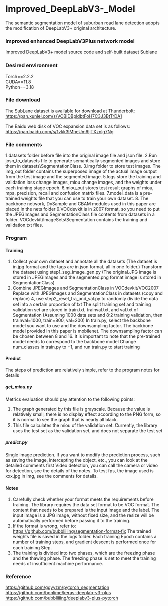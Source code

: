 # Improved_DeepLabV3-_Model
 The semantic segmentation model of suburban road lane detection adopts the modification of DeepLabV3+ original architecture.
### Improved enhanced DeepLabV3Plus network model
Improved DeepLabV3+ model source code and self-built dataset Sublane

### Desired environment
Torch==2.2.2  
CUDA==11.8  
Python==3.18   

### File download

The SubLane dataset is available for download at Thunderbolt:
https://pan.xunlei.com/s/VOBiDBpldbtFoH7C3J3BtTrDA1

The Baidu web disk of VOC expansion data set is as follows:  
https://pan.baidu.com/s/1vkk3lMheUm6IjTXznlg7Ng

### File comments

1.datasets folder before file into the original image file and json file. 
2.Run josn_to_datasets file to generate semantically segmented images and store them in datasets\SegmentationClass. 
3.img folder to store test images. The img_out folder contains the superposed image of the actual image output from the test image and the segmented image. 
5.logs store the training and validation loss change images, miou change images, and the weights under each training stage epoch. 
6.miou_out stores test result graphs of miou, mpa, precision, recall and confusion matrix files. 
7.model_data is a pre-trained weights file that you can use to train your own dataset. 
8. The backbone network, DySample and CBAM modules used in this paper are placed in the nets folder 
9.VOCdevkit is in 2007 format, so you need to put the JPEGImages and SegmentationClass file contents from datasets in a folder. VOCdevkit\ImageSets\Segmentation contains the training and validation.txt files.

### Program
#### Training
1. Collect your own dataset and annotate all the datasets
(The dataset is in.jpg format and the tags are in.json format, all in one folder.)
Transform the dataset using step1_seg_image_gen.py
(The original.JPG image is stored in JPEGImages and the segmented.png format image is stored in SegmentationClass)
3. Combine JPEGImages and SegmentationClass in VOCdevkit/VOC2007
Replace with JPEGImages and SegmentationClass in datasets (copy and replace)
4, use step2_reset_tra_and_val.py to randomly divide the data set into a certain proportion of.txt
The split training set and training validation set are stored in train.txt, trainval.txt, and val.txt of Segmentation
(Assuming 1000 data sets and 8:2 training validation, then trainval=1000, train=800, val=200)
In train.py, select the backbone model you want to use and the downsampling factor.
The backbone model provided in this paper is mobilenet. The downsampling factor can be chosen between 8 and 16.
It is important to note that the pre-trained model needs to correspond to the backbone model
Change num_classes in train.py to +1, and run train.py to start training

#### Predict
The steps of prediction are relatively simple, refer to the program notes for details
##### get_miou.py  
Metrics evaluation should pay attention to the following points:
1. The graph generated by this file is grayscale. Because the value is relatively small, there is no display effect according to the PNG form, so it is normal to see the graph that is nearly all black.
2. This file calculates the miou of the validation set. Currently, the library uses the test set as the validation set, and does not separate the test set
##### predict.py  
Single image prediction. If you want to modify the prediction process, such as saving the image, intercepting the object, etc., you can look at the detailed comments first
Video detection, you can call the camera or video for detection, see the details of the notes.
To test fps, the image used is xxx.jpg in img, see the comments for details.
#### Notes
1. Carefully check whether your format meets the requirements before training. The library requires the data set format to be VOC format.
The content that needs to be prepared is the input image and the label. The input image is a.JPG image, without fixed size, and the resize will be automatically performed before passing it to the training.
2. If the format is wrong, refer to: https://github.com/bubbliiiing/segmentation-format-fix
The trained weights file is saved in the logs folder. Each training Epoch contains a number of training steps, and gradient descent is performed once for each training Step.
4. The training is divided into two phases, which are the freezing phase and the thawing phase. The freezing phase is set to meet the training needs of insufficient machine performance.

### Reference
https://github.com/ggyyzm/pytorch_segmentation  
https://github.com/bonlime/keras-deeplab-v3-plus  
https://github.com/bubbliiiing/deeplabv3-plus-pytorch
